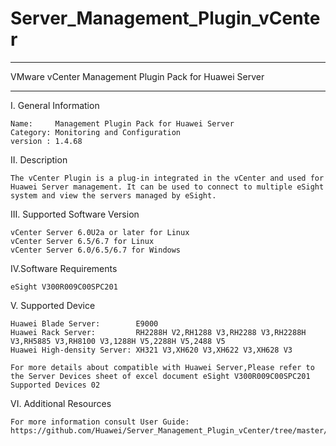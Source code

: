 # Server_Management_Plugin_vCenter

**********************************************************************************
VMware vCenter Management Plugin Pack for Huawei Server
**********************************************************************************

I. General Information 

    Name:     Management Plugin Pack for Huawei Server
    Category: Monitoring and Configuration
    version : 1.4.68
    
II. Description

    The vCenter Plugin is a plug-in integrated in the vCenter and used for Huawei Server management. It can be used to connect to multiple eSight system and view the servers managed by eSight.

III. Supported Software Version

    vCenter Server 6.0U2a or later for Linux 
    vCenter Server 6.5/6.7 for Linux
    vCenter Server 6.0/6.5/6.7 for Windows  
    
IV.Software Requirements

    eSight V300R009C00SPC201

V. Supported Device

    Huawei Blade Server:        E9000
    Huawei Rack Server:         RH2288H V2,RH1288 V3,RH2288 V3,RH2288H V3,RH5885 V3,RH8100 V3,1288H V5,2288H V5,2488 V5
    Huawei High-density Server: XH321 V3,XH620 V3,XH622 V3,XH628 V3
    
    For more details about compatible with Huawei Server,Please refer to the Server Devices sheet of excel document eSight V300R009C00SPC201 Supported Devices 02

VI. Additional Resources

    For more information consult User Guide: https://github.com/Huawei/Server_Management_Plugin_vCenter/tree/master/docs
